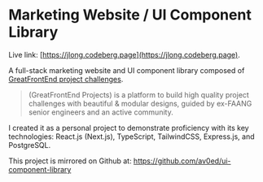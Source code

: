 # Marketing Website / UI Component Library

Live link: [https://jlong.codeberg.page](https://jlong.codeberg.page).

A full-stack marketing website and UI component library composed of
[GreatFrontEnd project challenges](https://www.greatfrontend.com/projects).

> (GreatFrontEnd Projects) is a platform to build high quality project
> challenges with beautiful & modular designs, guided by ex-FAANG senior
> engineers and an active community.

I created it as a personal project to demonstrate proficiency with its key
technologies: React.js (Next.js), TypeScript, TailwindCSS, Express.js, and
PostgreSQL.

This project is mirrored on Github at: https://github.com/av0ed/ui-component-library
